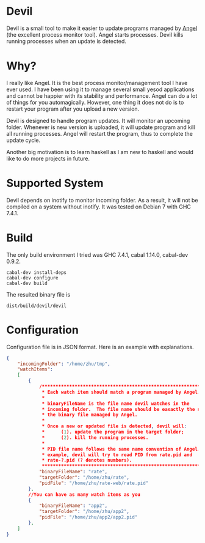 Devil
=====

Devil is a small tool to make it easier to update programs managed by [Angel](https://github.com/MichaelXavier/Angel) (the excellent process monitor tool).  Angel starts processes.  Devil kills running processes when an update is detected.

Why?
=====

I really like Angel.  It is the best process monitor/management tool I have ever used.  I have been using it to manage several small yesod applications and cannot be happier with its stability and performance.  Angel can do a lot of things for you automagically.  However, one thing it does not do is to restart your program after you upload a new version.

Devil is designed to handle program updates.  It will monitor an upcoming folder.  Whenever is new version is uploaded, it will update program and kill all running processes.  Angel will restart the program, thus to complete the update cycle.

Another big motivation is to learn haskell as I am new to haskell and would like to do more projects in future.

Supported System
=====

Devil depends on inotify to monitor incoming folder.  As a result, it will not be compiled on a system without inotify.  It was tested on Debian 7 with GHC 7.4.1.

Build
=====

The only build environment I tried was GHC 7.4.1, cabal 1.14.0, cabal-dev 0.9.2. 

```Shell
cabal-dev install-deps
cabal-dev configure
cabal-dev build
```

The resulted binary file is

```Shell
dist/build/devil/devil
```

Configuration
=====

Configuration file is in JSON format.  Here is an example with explanations.

```JSON
{
    "incomingFolder": "/home/zhu/tmp",
    "watchItems":
    [
        {
            /*******************************************************************
             * Each watch item should match a program managed by Angel.
             * 
             * binaryFileName is the file name devil watches in the 
             * incoming folder.  The file name should be eaxactly the same as 
             * the binary file managed by Angel.
             * 
             * Once a new or updated file is detected, devil will:
             *      (1). update the program in the target folder;
             *      (2). kill the running processes.
             *
             * PID file name follows the same name convention of Angel.  In this
             * example, devil will try to read PID from rate.pid and 
             * rate-?.pid (? denotes numbers).
             *******************************************************************/
            "binaryFileName": "rate",
            "targetFolder": "/home/zhu/rate",
            "pidFile": "/home/zhu/rate-web/rate.pid"
        },
        //You can have as many watch items as you
        {
            "binaryFileName": "app2",
            "targetFolder": "/home/zhu/app2",
            "pidFile": "/home/zhu/app2/app2.pid"
        },
    ]
}
```



